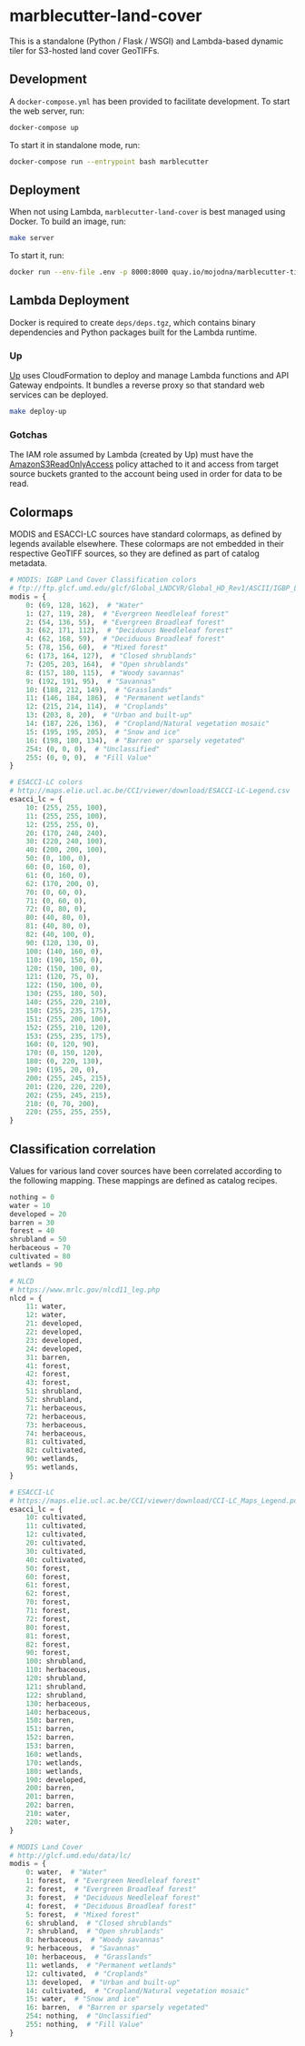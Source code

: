 # marblecutter-land-cover

This is a standalone (Python / Flask / WSGI) and Lambda-based dynamic tiler for
S3-hosted land cover GeoTIFFs.

## Development

A `docker-compose.yml` has been provided to facilitate development. To start the
web server, run:

```bash
docker-compose up
```

To start it in standalone mode, run:

```bash
docker-compose run --entrypoint bash marblecutter
```

## Deployment

When not using Lambda, `marblecutter-land-cover` is best managed using Docker. To
build an image, run:

```bash
make server
```

To start it, run:

```bash
docker run --env-file .env -p 8000:8000 quay.io/mojodna/marblecutter-tilezen
```

## Lambda Deployment

Docker is required to create `deps/deps.tgz`, which contains binary dependencies
and Python packages built for the Lambda runtime.

### Up

[Up](https://github.com/apex/up) uses CloudFormation to deploy and manage Lambda
functions and API Gateway endpoints. It bundles a reverse proxy so that standard
web services can be deployed.

```bash
make deploy-up
```

### Gotchas

The IAM role assumed by Lambda (created by Up) must have the
[AmazonS3ReadOnlyAccess](https://console.aws.amazon.com/iam/home?region=us-east-1#policies/arn:aws:iam::aws:policy/AmazonS3ReadOnlyAccess)
policy attached to it and access from target source buckets granted to the
account being used in order for data to be read.

## Colormaps

MODIS and ESACCI-LC sources have standard colormaps, as defined by legends
available elsewhere. These colormaps are not embedded in their respective
GeoTIFF sources, so they are defined as part of catalog metadata.

```python
# MODIS: IGBP Land Cover Classification colors
# ftp://ftp.glcf.umd.edu/glcf/Global_LNDCVR/Global_HD_Rev1/ASCII/IGBP_LndCvr_Lgnd_1000px.pdf
modis = {
    0: (69, 128, 162),  # "Water"
    1: (27, 119, 28),  # "Evergreen Needleleaf forest"
    2: (54, 136, 55),  # "Evergreen Broadleaf forest"
    3: (62, 171, 112),  # "Deciduous Needleleaf forest"
    4: (62, 168, 59),  # "Deciduous Broadleaf forest"
    5: (78, 156, 60),  # "Mixed forest"
    6: (173, 164, 127),  # "Closed shrublands"
    7: (205, 203, 164),  # "Open shrublands"
    8: (157, 180, 115),  # "Woody savannas"
    9: (192, 191, 95),  # "Savannas"
    10: (188, 212, 149),  # "Grasslands"
    11: (146, 184, 186),  # "Permanent wetlands"
    12: (215, 214, 114),  # "Croplands"
    13: (203, 8, 20),  # "Urban and built-up"
    14: (187, 226, 136),  # "Cropland/Natural vegetation mosaic"
    15: (195, 195, 205),  # "Snow and ice"
    16: (198, 180, 134),  # "Barren or sparsely vegetated"
    254: (0, 0, 0),  # "Unclassified"
    255: (0, 0, 0),  # "Fill Value"
}

# ESACCI-LC colors
# http://maps.elie.ucl.ac.be/CCI/viewer/download/ESACCI-LC-Legend.csv
esacci_lc = {
    10: (255, 255, 100),
    11: (255, 255, 100),
    12: (255, 255, 0),
    20: (170, 240, 240),
    30: (220, 240, 100),
    40: (200, 200, 100),
    50: (0, 100, 0),
    60: (0, 160, 0),
    61: (0, 160, 0),
    62: (170, 200, 0),
    70: (0, 60, 0),
    71: (0, 60, 0),
    72: (0, 80, 0),
    80: (40, 80, 0),
    81: (40, 80, 0),
    82: (40, 100, 0),
    90: (120, 130, 0),
    100: (140, 160, 0),
    110: (190, 150, 0),
    120: (150, 100, 0),
    121: (120, 75, 0),
    122: (150, 100, 0),
    130: (255, 180, 50),
    140: (255, 220, 210),
    150: (255, 235, 175),
    151: (255, 200, 100),
    152: (255, 210, 120),
    153: (255, 235, 175),
    160: (0, 120, 90),
    170: (0, 150, 120),
    180: (0, 220, 130),
    190: (195, 20, 0),
    200: (255, 245, 215),
    201: (220, 220, 220),
    202: (255, 245, 215),
    210: (0, 70, 200),
    220: (255, 255, 255),
}
```

## Classification correlation

Values for various land cover sources have been correlated according to the
following mapping. These mappings are defined as catalog recipes.

```python
nothing = 0
water = 10
developed = 20
barren = 30
forest = 40
shrubland = 50
herbaceous = 70
cultivated = 80
wetlands = 90

# NLCD
# https://www.mrlc.gov/nlcd11_leg.php
nlcd = {
    11: water,
    12: water,
    21: developed,
    22: developed,
    23: developed,
    24: developed,
    31: barren,
    41: forest,
    42: forest,
    43: forest,
    51: shrubland,
    52: shrubland,
    71: herbaceous,
    72: herbaceous,
    73: herbaceous,
    74: herbaceous,
    81: cultivated,
    82: cultivated,
    90: wetlands,
    95: wetlands,
}

# ESACCI-LC
# https://maps.elie.ucl.ac.be/CCI/viewer/download/CCI-LC_Maps_Legend.pdf
esacci_lc = {
    10: cultivated,
    11: cultivated,
    12: cultivated,
    20: cultivated,
    30: cultivated,
    40: cultivated,
    50: forest,
    60: forest,
    61: forest,
    62: forest,
    70: forest,
    71: forest,
    72: forest,
    80: forest,
    81: forest,
    82: forest,
    90: forest,
    100: shrubland,
    110: herbaceous,
    120: shrubland,
    121: shrubland,
    122: shrubland,
    130: herbaceous,
    140: herbaceous,
    150: barren,
    151: barren,
    152: barren,
    153: barren,
    160: wetlands,
    170: wetlands,
    180: wetlands,
    190: developed,
    200: barren,
    201: barren,
    202: barren,
    210: water,
    220: water,
}

# MODIS Land Cover
# http://glcf.umd.edu/data/lc/
modis = {
    0: water,  # "Water"
    1: forest,  # "Evergreen Needleleaf forest"
    2: forest,  # "Evergreen Broadleaf forest"
    3: forest,  # "Deciduous Needleleaf forest"
    4: forest,  # "Deciduous Broadleaf forest"
    5: forest,  # "Mixed forest"
    6: shrubland,  # "Closed shrublands"
    7: shrubland,  # "Open shrublands"
    8: herbaceous,  # "Woody savannas"
    9: herbaceous,  # "Savannas"
    10: herbaceous,  # "Grasslands"
    11: wetlands,  # "Permanent wetlands"
    12: cultivated,  # "Croplands"
    13: developed,  # "Urban and built-up"
    14: cultivated,  # "Cropland/Natural vegetation mosaic"
    15: water,  # "Snow and ice"
    16: barren,  # "Barren or sparsely vegetated"
    254: nothing,  # "Unclassified"
    255: nothing,  # "Fill Value"
}
```
